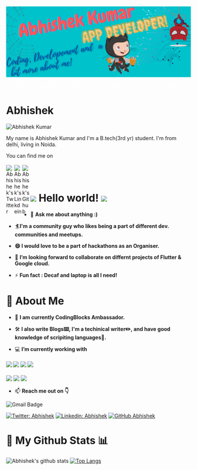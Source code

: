 ![](abhi.png)

![Hello](Hello.gif)
# Abhishek
<p align="left"> <img src="https://komarev.com/ghpvc/?username=DOOOMSTERR&label=Views&color=blue&style=plastic" alt="Abhishek Kumar" /> </p>

My name is Abhishek Kumar and I'm a B.tech(3rd yr) student. I'm from delhi, living in Noida.

You can find me on
<br>
 <br>
 <a href="https://twitter.com/_Abhishek_k10">
  <img align="left" alt="Abhishek's Twitter" width="22px" src="https://cdn.jsdelivr.net/npm/simple-icons@v3/icons/twitter.svg" />
</a>
<a href="https://www.linkedin.com/in/abhishek-k-371076b8/">
  <img align="left" alt="Abhishek's Linkdein" width="22px" src="https://cdn.jsdelivr.net/npm/simple-icons@v3/icons/linkedin.svg" />
</a>
<a href="https://github.com/DOOMSTERR">
  <img align="left" alt="Abhishek's Github" width="22px" src="https://cdn.jsdelivr.net/npm/simple-icons@v3/icons/github.svg" />
</a>
<br>
<br>



# <img src="https://github.com/TheDudeThatCode/TheDudeThatCode/blob/master/Assets/Hi.gif" width="29px"> Hello world!&nbsp;<img src="https://github.com/TheDudeThatCode/TheDudeThatCode/blob/master/Assets/Earth.gif" width="24px">
- 💬 **Ask me about anything :)** 

- 🏄‍**I'm a community guy who likes being a part of different dev. communities and meetups.**

- **😄 I would love to be a part of hackathons as an Organiser.**

- 👯 **I’m looking forward to collaborate on differnt projects of Flutter & Google cloud.**

- ⚡ **Fun fact : Decaf and laptop is all I need!**



# 🧐 About Me
- 🌱 **I am currently CodingBlocks Ambassador.**

- 🛠️ **I also write Blogs⌨️, I'm a techinical writer✏️, and have good knowledge of scripiting languages📜.**

- 💻 **I’m currently working with**
#### ![](https://img.shields.io/badge/C%20programming-%F0%9F%8C%80-orange)  ![](https://img.shields.io/badge/C%2B%2B-%F0%9F%8C%8C-yellow) ![](https://img.shields.io/badge/Dart-%F0%9F%8E%AF-success)  ![](https://img.shields.io/badge/Flutter-%E2%98%84%EF%B8%8F-blue) 
![](https://img.shields.io/badge/Firebase-%F0%9F%94%A5-brightgreen)  ![](https://img.shields.io/badge/App%20Dev.-%F0%9F%93%B1-blueviolet)  ![](https://img.shields.io/badge/Google%20Cloud%20Platform-%E2%98%81%EF%B8%8F-9cf)

- 📫 **Reach me out on 👇** 

![Gmail Badge](https://img.shields.io/badge/-abhishek_kumar_007@yahoo.com-c14438?style=flat-square&logo=Gmail&logoColor=white&link=mailto:abhishek_kumar_007@yahoo.com)

[![Twitter: Abhishek](https://img.shields.io/twitter/follow/_Abhishek_k10?style=social)](https://twitter.com/_Abhishek_k10)
[![Linkedin: Abhishek](https://img.shields.io/badge/-Abhisek-blue?style=flat-square&logo=Linkedin&logoColor=white&link=https://www.linkedin.com/in/abhishek-k-371076b8/)](https://www.linkedin.com/in/abhishek-k-371076b8/)
[![GitHub Abhishek](https://img.shields.io/github/followers/DOOMSTERR?label=follow&style=social)](https://github.com/DOOMSTERR)



# 🐾 My Github Stats 📊
![Abhishek's github stats](https://github-readme-stats.vercel.app/api?username=DOOMSTERR&count_private=true&show_icons=true&theme=shades-of-purple&show_icons=true)
[![Top Langs](https://github-readme-stats.vercel.app/api/top-langs/?username=DOOMSTERR&layout=compact&langs_count=8&theme=dracula&show_icons=true)](https://github.com/anuraghazra/github-readme-stats)


